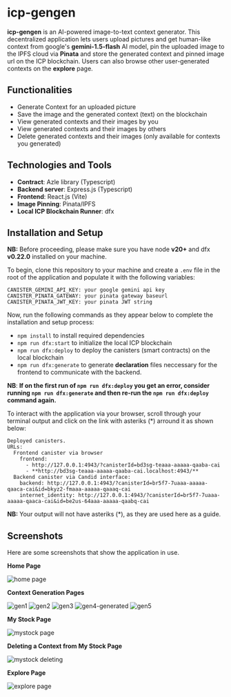 # icp-gengen

**icp-gengen** is an AI-powered image-to-text context generator. This decentralized application lets users upload pictures and get human-like context from google's **gemini-1.5-flash** AI model, pin the uploaded image to the IPFS cloud via **Pinata** and store the generated context and pinned image url on the ICP blockchain. Users can also browse other user-generated contexts on the **explore** page.

## Functionalities

- Generate Context for an uploaded picture
- Save the image and the generated context (text) on the blockchain
- View generated contexts and their images by you
- View generated contexts and their images by others
- Delete generated contexts and their images (only available for contexts you generated)

## Technologies and Tools

- **Contract**: Azle library (Typescript)
- **Backend server**: Express.js (Typescript)
- **Frontend**: React.js (Vite)
- **Image Pinning**: Pinata/IPFS
- **Local ICP Blockchain Runner**: dfx

## Installation and Setup

**NB:** Before proceeding, please make sure you have node **v20+** and dfx **v0.22.0** installed on your machine.

To begin, clone this repository to your machine and create a `.env` file in the root of the application and populate it with the following variables:

```
CANISTER_GEMINI_API_KEY: your google gemini api key
CANISTER_PINATA_GATEWAY: your pinata gateway baseurl
CANISTER_PINATA_JWT_KEY: your pinata JWT string
```

Now, run the following commands as they appear below to complete the installation and setup process:

- `npm install` to install required dependencies
- `npm run dfx:start` to initialize the local ICP blockchain
- `npm run dfx:deploy` to deploy the canisters (smart contracts) on the local blockchain
- `npm run dfx:generate` to generate **declaration** files neccessary for the frontend to communicate with the backend.

**NB**: **If on the first run of `npm run dfx:deploy`  you get an error, consider running `npm run dfx:generate` and then re-run the `npm run dfx:deploy` command again.**

To interact with the application via your browser, scroll through your terminal output and click on the link with asteriks (\*) arround it as shown below:

```
Deployed canisters.
URLs:
  Frontend canister via browser
    frontend:
      - http://127.0.0.1:4943/?canisterId=bd3sg-teaaa-aaaaa-qaaba-cai
      - **http://bd3sg-teaaa-aaaaa-qaaba-cai.localhost:4943/**
  Backend canister via Candid interface:
    backend: http://127.0.0.1:4943/?canisterId=br5f7-7uaaa-aaaaa-qaaca-cai&id=bkyz2-fmaaa-aaaaa-qaaaq-cai
    internet_identity: http://127.0.0.1:4943/?canisterId=br5f7-7uaaa-aaaaa-qaaca-cai&id=be2us-64aaa-aaaaa-qaabq-cai
```

**NB:** Your output will not have asteriks (\*), as they are used here as a guide.

## Screenshots

Here are some screenshots that show the application in use.

**Home Page**

![home page](./screenshots/home.png)

**Context Generation Pages**

![gen1](./screenshots/gen1.png)
![gen2](./screenshots/gen2.png)
![gen3](./screenshots/gen3-generating.png)
![gen4-generated](./screenshots/gen4-generated.png)
![gen5](./screenshots/gen5-saving.png)

**My Stock Page**

![mystock page](./screenshots/mystock.png)

**Deleting a Context from My Stock Page**

![mystock deleting](./screenshots/mystock2-deleting.png)

**Explore Page**

![explore page](./screenshots/explore.png)
